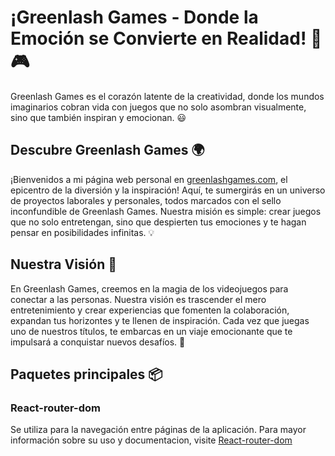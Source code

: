 # ¡Greenlash Games - Donde la Emoción se Convierte en Realidad! 🚀🎮

Greenlash Games es el corazón latente de la creatividad, donde los mundos imaginarios cobran vida con juegos que no solo asombran visualmente, sino que también inspiran y emocionan. 😃

## Descubre Greenlash Games 🌍

¡Bienvenidos a mi página web personal en [greenlashgames.com](https://www.greenlashgames.com), el epicentro de la diversión y la inspiración! Aquí, te sumergirás en un universo de proyectos laborales y personales, todos marcados con el sello inconfundible de Greenlash Games. Nuestra misión es simple: crear juegos que no solo entretengan, sino que despierten tus emociones y te hagan pensar en posibilidades infinitas. 💡

## Nuestra Visión 🌟

En Greenlash Games, creemos en la magia de los videojuegos para conectar a las personas. Nuestra visión es trascender el mero entretenimiento y crear experiencias que fomenten la colaboración, expandan tus horizontes y te llenen de inspiración. Cada vez que juegas uno de nuestros títulos, te embarcas en un viaje emocionante que te impulsará a conquistar nuevos desafíos. 🌠

## Paquetes principales 📦
### React-router-dom
Se utiliza para la navegación entre páginas de la aplicación.
Para mayor información sobre su uso y documentacion, visite [React-router-dom](https://reactrouter.com/en/main/start/tutorial)